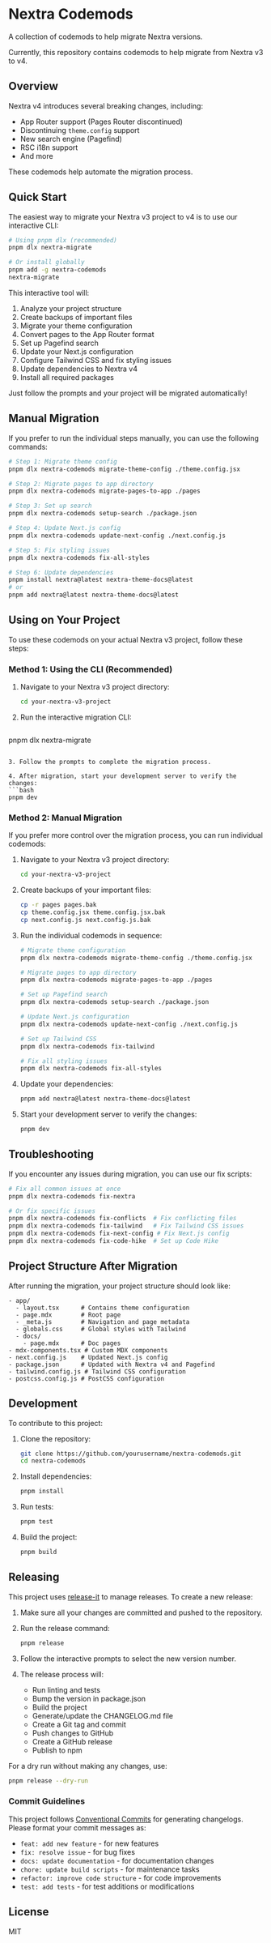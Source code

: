 # Nextra Codemods

A collection of codemods to help migrate Nextra versions.

Currently, this repository contains codemods to help migrate from Nextra v3 to v4.

## Overview

Nextra v4 introduces several breaking changes, including:

- App Router support (Pages Router discontinued)
- Discontinuing `theme.config` support
- New search engine (Pagefind)
- RSC i18n support
- And more

These codemods help automate the migration process.

## Quick Start

The easiest way to migrate your Nextra v3 project to v4 is to use our interactive CLI:

```bash
# Using pnpm dlx (recommended)
pnpm dlx nextra-migrate

# Or install globally
pnpm add -g nextra-codemods
nextra-migrate
```

This interactive tool will:

1. Analyze your project structure
2. Create backups of important files
3. Migrate your theme configuration
4. Convert pages to the App Router format
5. Set up Pagefind search
6. Update your Next.js configuration
7. Configure Tailwind CSS and fix styling issues
8. Update dependencies to Nextra v4
9. Install all required packages

Just follow the prompts and your project will be migrated automatically!

## Manual Migration

If you prefer to run the individual steps manually, you can use the following commands:

```bash
# Step 1: Migrate theme config
pnpm dlx nextra-codemods migrate-theme-config ./theme.config.jsx

# Step 2: Migrate pages to app directory
pnpm dlx nextra-codemods migrate-pages-to-app ./pages

# Step 3: Set up search
pnpm dlx nextra-codemods setup-search ./package.json

# Step 4: Update Next.js config
pnpm dlx nextra-codemods update-next-config ./next.config.js

# Step 5: Fix styling issues
pnpm dlx nextra-codemods fix-all-styles

# Step 6: Update dependencies
pnpm install nextra@latest nextra-theme-docs@latest
# or
pnpm add nextra@latest nextra-theme-docs@latest
```

## Using on Your Project

To use these codemods on your actual Nextra v3 project, follow these steps:

### Method 1: Using the CLI (Recommended)

1. Navigate to your Nextra v3 project directory:
   ```bash
   cd your-nextra-v3-project
   ```

2. Run the interactive migration CLI:
   ```bash
  pnpm dlx nextra-migrate
   ```

3. Follow the prompts to complete the migration process.

4. After migration, start your development server to verify the changes:
   ```bash
   pnpm dev
   ```

### Method 2: Manual Migration

If you prefer more control over the migration process, you can run individual codemods:

1. Navigate to your Nextra v3 project directory:
   ```bash
   cd your-nextra-v3-project
   ```

2. Create backups of your important files:
   ```bash
   cp -r pages pages.bak
   cp theme.config.jsx theme.config.jsx.bak
   cp next.config.js next.config.js.bak
   ```

3. Run the individual codemods in sequence:
   ```bash
   # Migrate theme configuration
   pnpm dlx nextra-codemods migrate-theme-config ./theme.config.jsx
   
   # Migrate pages to app directory
   pnpm dlx nextra-codemods migrate-pages-to-app ./pages
   
   # Set up Pagefind search
   pnpm dlx nextra-codemods setup-search ./package.json
   
   # Update Next.js configuration
   pnpm dlx nextra-codemods update-next-config ./next.config.js
   
   # Set up Tailwind CSS
   pnpm dlx nextra-codemods fix-tailwind
   
   # Fix all styling issues
   pnpm dlx nextra-codemods fix-all-styles
   ```

4. Update your dependencies:
   ```bash
   pnpm add nextra@latest nextra-theme-docs@latest
   ```

5. Start your development server to verify the changes:
   ```bash
   pnpm dev
   ```

## Troubleshooting

If you encounter any issues during migration, you can use our fix scripts:

```bash
# Fix all common issues at once
pnpm dlx nextra-codemods fix-nextra

# Or fix specific issues
pnpm dlx nextra-codemods fix-conflicts  # Fix conflicting files
pnpm dlx nextra-codemods fix-tailwind   # Fix Tailwind CSS issues
pnpm dlx nextra-codemods fix-next-config # Fix Next.js config
pnpm dlx nextra-codemods fix-code-hike  # Set up Code Hike
```

## Project Structure After Migration

After running the migration, your project structure should look like:

```text
- app/
  - layout.tsx      # Contains theme configuration
  - page.mdx        # Root page
  - _meta.js        # Navigation and page metadata
  - globals.css     # Global styles with Tailwind
  - docs/
    - page.mdx      # Doc pages
- mdx-components.tsx # Custom MDX components
- next.config.js    # Updated Next.js config
- package.json      # Updated with Nextra v4 and Pagefind
- tailwind.config.js # Tailwind CSS configuration
- postcss.config.js # PostCSS configuration
```

## Development

To contribute to this project:

1. Clone the repository:
   ```bash
   git clone https://github.com/yourusername/nextra-codemods.git
   cd nextra-codemods
   ```

2. Install dependencies:
   ```bash
   pnpm install
   ```

3. Run tests:
   ```bash
   pnpm test
   ```

4. Build the project:
   ```bash
   pnpm build
   ```

## Releasing

This project uses [release-it](https://github.com/release-it/release-it) to manage releases. To create a new release:

1. Make sure all your changes are committed and pushed to the repository.

2. Run the release command:
   ```bash
   pnpm release
   ```

3. Follow the interactive prompts to select the new version number.

4. The release process will:
   - Run linting and tests
   - Bump the version in package.json
   - Build the project
   - Generate/update the CHANGELOG.md file
   - Create a Git tag and commit
   - Push changes to GitHub
   - Create a GitHub release
   - Publish to npm

For a dry run without making any changes, use:
```bash
pnpm release --dry-run
```

### Commit Guidelines

This project follows [Conventional Commits](https://www.conventionalcommits.org/) for generating changelogs. Please format your commit messages as:

- `feat: add new feature` - for new features
- `fix: resolve issue` - for bug fixes
- `docs: update documentation` - for documentation changes
- `chore: update build scripts` - for maintenance tasks
- `refactor: improve code structure` - for code improvements
- `test: add tests` - for test additions or modifications

## License

MIT
